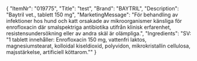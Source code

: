 {
  "ItemNr": "019775",
  "Title": "test",
  "Brand": "BAYTRIL",
  "Description": "Baytril vet., tablett 150 mg",
  "MarketingMessage": "För behandling av infektioner hos hund och katt orsakade av mikroorganismer känsliga för enrofloxacin där smalspektriga antibiotika utifrån klinisk erfarenhet, resistensundersökning eller av andra skäl är olämpliga.",
  "Ingredients": "SV: \"1 tablett innehåller: Enrofloxacin 150 mg, vattenfri laktos, magnesiumstearat, kolloidal kiseldioxid, polyvidon, mikrokristallin cellulosa, majsstärkelse, artificiell köttarom.\""
}